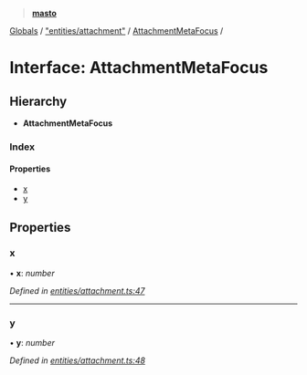 > **[masto](../README.md)**

[Globals](../globals.md) / ["entities/attachment"](../modules/_entities_attachment_.md) / [AttachmentMetaFocus](_entities_attachment_.attachmentmetafocus.md) /

# Interface: AttachmentMetaFocus

## Hierarchy

* **AttachmentMetaFocus**

### Index

#### Properties

* [x](_entities_attachment_.attachmentmetafocus.md#x)
* [y](_entities_attachment_.attachmentmetafocus.md#y)

## Properties

###  x

• **x**: *number*

*Defined in [entities/attachment.ts:47](https://github.com/neet/masto.js/blob/aaa534e/src/entities/attachment.ts#L47)*

___

###  y

• **y**: *number*

*Defined in [entities/attachment.ts:48](https://github.com/neet/masto.js/blob/aaa534e/src/entities/attachment.ts#L48)*
